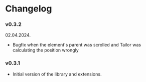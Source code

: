 # Changelog

### v0.3.2

02.04.2024.

- Bugfix when the element's parent was scrolled and Tailor was calculating the position wrongly

### v0.3.1

- Initial version of the library and extensions.
